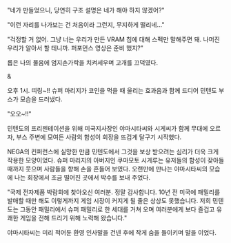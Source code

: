 "네가 만들었으니, 당연히 구조 설명은 네가 해야 하지 않겠어?" 

"이런 자리를 나가보는 건 처음이라 그런지, 무지하게 떨리네..." 

"걱정할 거 없어. 그냥 너는 우리가 만든 VRAM 칩에 대해 스펙만 말해주면 돼. 
나머진 우리가 알아서 할 테니까. 퍼포먼스 영상은 준비 했지?" 

롭은 나의 물음에 엄지손가락을 치켜세우며 고개를 끄덕였다. 

& 

오후 1시. 
띠링~!! 슈퍼 마리지가 코인을 먹을 때 울리는 효과음과 함께 드디어 민텐도 부스가 모습을 드러냈다. 

"오오~!!" 

민텐도의 프리젠테이션을 위해 미국지사장인 야마시타씨와 시게씨가 함께 무대에 오르자, 부스 주변에 모여든 사람의 함성이 회장을 뜨겁게 달구기 시작했다. 

NEGA의 컨퍼런스에 실망한 만큼 민텐도에서 그것을 보상 받으려는 심리가 더욱 크게 작용한 모양이었다. 슈퍼 마리지의 아버지인 쿠마모토 시게루는 유저들의 함성이 잦아들 때까지 웃으며 사람들을 향해 손을 흔들어 보였다. 
오랜만에 만나는 야마시타씨의 모습에 나는 회장에서 조금 떨어진 곳에서 박수를 보내 주었다. 

"국제 전자제품 박람회에 찾아오신 여러분. 정말 감사합니다. 10년 전 미국에 패밀리를 발매할 때만 해도 이렇게까지 게임 시장이 커지게 될 줄은 상상도 못했습니다. 저희 민텐도는 그동안 패밀리에서 슈퍼 패밀리로 한 세대를 거쳐 오며 여러분에게 보다 즐겁고 유쾌한 게임을 전해 드리기 위해 노력해 왔습니다." 

야마시타씨는 미리 적어둔 환영 인사말을 건넨 후에 작게 숨을 들이키며 말을 이었다. 